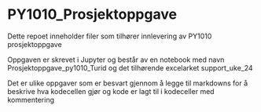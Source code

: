 # PY1010_Prosjektoppgave
Dette repoet inneholder filer som tilhører innlevering av PY1010 prosjektoppgave

Oppgaven er skrevet i Jupyter og består av en notebook med navn Prosjektoppgave_py1010_Turid og det tilhørende excelarket support_uke_24

Det er ulike oppgaver som er besvart gjennom å legge til markdowns for å beskrive hva kodecellen gjør og kode er lagt til i kodeceller med kommentering
